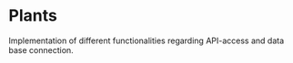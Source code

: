 # Plants

Implementation of different functionalities regarding API-access and data base connection.
